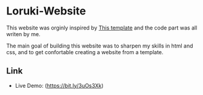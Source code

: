 # Loruki-Website

This website was orginly inspired by [This template](https://bit.ly/3iJ4z0P) and the code part was all writen by me. 

The main goal of building this website was to sharpen my skills in html and css, and to get confortable creating a website from a template.

## Link

- Live Demo: (https://bit.ly/3uOs3Xk)
